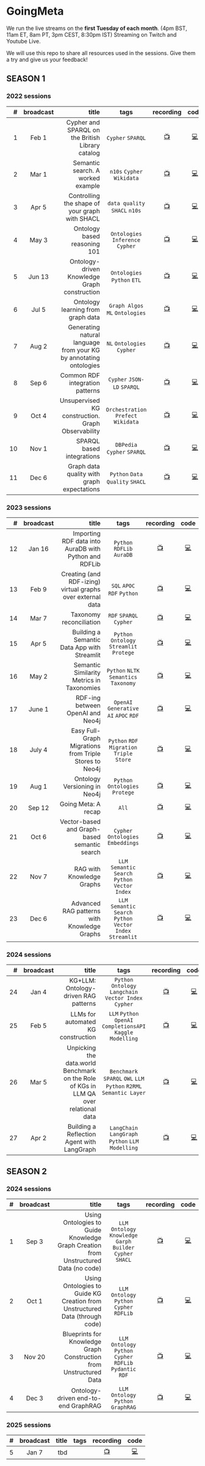 # GoingMeta

We run the live streams on the **first Tuesday of each month**.
(4pm BST, 11am ET, 8am PT, 3pm CEST, 8:30pm IST) 
Streaming on Twitch and Youtube Live.

We will use this repo to share all resources used in the sessions. Give them a try and give us your feedback!

## SEASON 1

### 2022 sessions

| #  | broadcast | title |tags| recording  | code |
|---:|:-----:| -----:|:---------:|:--------------------------:|:---:|
| 1  | Feb 1 | Cypher and SPARQL on the British Library catalog |`Cypher` `SPARQL`| [📺](https://www.youtube.com/watch?v=NQqWBnyQlS4) | [💻](https://github.com/jbarrasa/goingmeta/tree/main/session01) |
| 2  | Mar 1 | Semantic search. A worked example |`n10s` `Cypher` `Wikidata`| [📺](https://www.youtube.com/watch?v=y6eCKIRsA64) | [💻](https://github.com/jbarrasa/goingmeta/tree/main/session02) |
| 3  | Apr 5 | Controlling the shape of your graph with SHACL |`data quality` `SHACL` `n10s`| [📺](https://youtu.be/Zkgu7YauOfs?t=693) | [💻](https://github.com/jbarrasa/goingmeta/tree/main/session03) |
| 4  | May 3 | Ontology based reasoning 101 |`Ontologies` `Inference` `Cypher`| [📺](https://www.youtube.com/watch?v=XX7Ppc5T0GE) | [💻](https://github.com/jbarrasa/goingmeta/tree/main/session04) |
| 5  | Jun 13 | Ontology-driven Knowledge Graph construction |`Ontologies` `Python` `ETL`| [📺](https://www.youtube.com/watch?v=05Wkg1p34ek) | [💻](https://github.com/jbarrasa/goingmeta/tree/main/session05) |
| 6  | Jul 5 | Ontology learning from graph data |`Graph Algos` `ML` `Ontologies`| [📺](https://www.youtube.com/watch?v=fpt-OsGOzmo&t=1060s) | [💻](https://github.com/jbarrasa/goingmeta/tree/main/session06) |
| 7  | Aug 2 | Generating natural language from your KG by annotating ontologies |`NL` `Ontologies` `Cypher`| [📺](https://youtu.be/Y_IygO4MOqc?t=445) | [💻](https://github.com/jbarrasa/goingmeta/tree/main/session07) |
| 8  | Sep 6 | Common RDF integration patterns |`Cypher` `JSON-LD` `SPARQL`| [📺](https://www.youtube.com/watch?v=iCrdR86AorU) | [💻](https://github.com/jbarrasa/goingmeta/tree/main/session08) |
| 9  | Oct 4 | Unsupervised KG construction. Graph Observability |`Orchestration` `Prefect` `Wikidata`| [📺](https://www.youtube.com/watch?v=YVaj2LEqDn0) | [💻](https://github.com/jbarrasa/goingmeta/tree/main/session09) |
| 10  | Nov 1 | SPARQL based integrations |`DBPedia` `Cypher` `SPARQL`| [📺](https://www.youtube.com/watch?v=nG62SzxOBJc) | [💻](https://github.com/jbarrasa/goingmeta/tree/main/session10) |
| 11  | Dec 6 | Graph data quality with graph expectations |`Python` `Data Quality` `SHACL`| [📺](https://www.youtube.com/watch?v=JrBOvdVkjU4) | [💻](https://github.com/jbarrasa/goingmeta/tree/main/session11) |

### 2023 sessions

| #  | broadcast | title |tags| recording  | code |
|---:|:-----:| -----:|:---------:|:--------------------------:|:---:|
| 12  | Jan 16 | Importing RDF data into AuraDB with Python and RDFLib |`Python` `RDFLib` `AuraDB`| [📺](https://youtu.be/DWINSvRxIbw?t=927) | [💻](https://github.com/jbarrasa/goingmeta/tree/main/session12) |
| 13  | Feb 9 | Creating (and RDF-izing) virtual graphs over external data |`SQL` `APOC` `RDF` `Python`| [📺](https://www.youtube.com/watch?v=FoHAyBhcH4s) | [💻](https://github.com/jbarrasa/goingmeta/tree/main/session13) |
| 14  | Mar 7 | Taxonomy reconciliation |`RDF` `SPARQL` `Cypher`| [📺](https://www.youtube.com/watch?v=Aurp3eztRHM) | [💻](https://github.com/jbarrasa/goingmeta/tree/main/session14) |
| 15  | Apr 5 | Building a Semantic Data App with Streamlit |`Python` `Ontology` `Streamlit` `Protege`| [📺](https://www.youtube.com/watch?v=m7kg33OsI_A) | [💻](https://github.com/jbarrasa/goingmeta/tree/main/session15) |
| 16  | May 2 | Semantic Similarity Metrics in Taxonomies |`Python` `NLTK` `Semantics` `Taxonomy`| [📺](https://www.youtube.com/watch?v=WwTxlyjY35I) | [💻](https://github.com/jbarrasa/goingmeta/tree/main/session16) |
| 17  | June 1 | RDF-ing between OpenAI and Neo4j |`OpenAI` `Generative AI` `APOC` `RDF`| [📺](https://www.youtube.com/watch?v=w-PwMyzokSw) | [💻](https://github.com/jbarrasa/goingmeta/tree/main/session17) |
| 18  | July 4 | Easy Full-Graph Migrations from Triple Stores to Neo4j |`Python` `RDF` `Migration` `Triple Store`| [📺](https://www.youtube.com/watch?v=9DDdFKVvZQc) | [💻](https://github.com/jbarrasa/goingmeta/tree/main/session18) |
| 19  | Aug 1 | Ontology Versioning in Neo4j |`Python` `Ontologies` `Protege`| [📺](https://www.youtube.com/watch?v=xK_07cqKwMk) | [💻](https://github.com/jbarrasa/goingmeta/tree/main/session19) |
| 20  | Sep 12 | Going Meta: A recap |`All`| [📺](https://www.youtube.com/watch?v=Tx1zCnlc0_g) | [💻]([https://github.com/jbarrasa/goingmeta/tree/main/session19](https://medium.com/neo4j/20-episodes-of-going-meta-a-recap-5a0ccd689c6c)) |
| 21  | Oct 6 | Vector-based and Graph-based semantic search |`Cypher` `Ontologies` `Embeddings`| [📺](https://www.youtube.com/watch?v=bRD09ndyJNs) | [💻](https://github.com/jbarrasa/goingmeta/tree/main/session21) |
| 22  | Nov 7 | RAG with Knowledge Graphs  |`LLM` `Semantic Search` `Python` `Vector Index`| [📺](https://www.youtube.com/watch?v=9DxwgIKVSHY) | [💻](https://github.com/jbarrasa/goingmeta/tree/main/session22) |
| 23  | Dec 6 | Advanced RAG patterns with Knowledge Graphs  |`LLM` `Semantic Search` `Python` `Vector Index` `Streamlit`| [📺](https://www.youtube.com/watch?v=E_JO4-2D5Xs) | [💻](https://github.com/jbarrasa/goingmeta/tree/main/session23) |

### 2024 sessions

| #  | broadcast | title |tags| recording  | code |
|---:|:-----:| -----:|:---------:|:--------------------------:|:---:|
| 24  | Jan 4 | KG+LLM: Ontology-driven RAG patterns |`Python` `Ontology` `Langchain` `Vector Index` `Cypher`| [📺](https://www.youtube.com/watch?v=5_WXr0GtVas) | [💻](https://github.com/jbarrasa/goingmeta/tree/main/session24) |
| 25  | Feb 5 | LLMs for automated KG construction | `LLM` `Python` `OpenAI` `CompletionsAPI` `Kaggle` `Modelling`| [📺](https://www.youtube.com/watch?v=ViHV16ly-qs) | [💻](https://github.com/jbarrasa/goingmeta/tree/main/session25) |
| 26  | Mar 5 | Unpicking the data.world Benchmark on the Role of KGs in LLM QA over relational data|`Benchmark` `SPARQL` `OWL` `LLM` `Python` `R2RML` `Semantic Layer` | [📺](https://www.youtube.com/watch?v=ReRH53amZ4M) | [💻](https://github.com/jbarrasa/goingmeta/tree/main/session26) |
| 27  | Apr 2 | Building a Reflection Agent with LangGraph |`LangChain` `LangGraph` `Python` `LLM` `Modelling` | [📺](https://www.youtube.com/watch?v=Sra-1xhNn28) | [💻](https://github.com/jbarrasa/goingmeta/tree/main/session27) |


## SEASON 2

### 2024 sessions

| #  | broadcast | title |tags| recording  | code |
|---:|:-----:| -----:|:---------:|:--------------------------:|:---:|
| 1  | Sep 3 | Using Ontologies to Guide Knowledge Graph Creation from Unstructured Data (no code) |`LLM` `Ontology` `Knowledge Garph Builder` `Cypher` `SHACL`| [📺](https://www.youtube.com/watch?v=RYuw4oq0G84) | [💻](https://github.com/jbarrasa/goingmeta/tree/main/session28) |
| 2  | Oct 1 | Using Ontologies to Guide KG Creation from Unstructured Data (through code) |`LLM` `Ontology` `Python` `Cypher` `RDFLib`| [📺](https://www.youtube.com/watch?v=rde3ak_H70Y) | [💻](https://github.com/jbarrasa/goingmeta/tree/main/session29) |
| 3  | Nov 20 | Blueprints for Knowledge Graph Construction from Unstructured Data | `LLM` `Ontology` `Python` `Cypher` `RDFLib` `Pydantic` `RDF`| [📺](https://youtube.com/live/cPzy61odKCg) | [💻](https://github.com/jbarrasa/goingmeta/tree/main/session30) |
| 4  | Dec 3 | Ontology-driven end-to-end GraphRAG | `LLM` `Ontology` `Python` `GraphRAG`| [📺](https://youtube.com/live/UmP0pFFsMsE) | [💻](https://github.com/jbarrasa/goingmeta/tree/main/session31) |


### 2025 sessions

| #  | broadcast | title |tags| recording  | code |
|---:|:-----:| -----:|:---------:|:--------------------------:|:---:|
| 5  | Jan 7 | tbd | | [📺](#) | [💻](#) |
